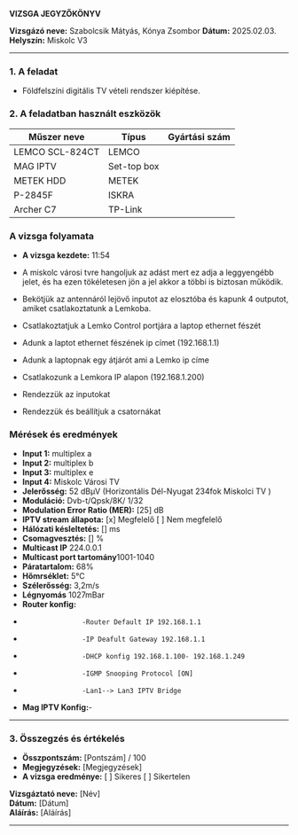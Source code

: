 
**VIZSGA JEGYZŐKÖNYV**

**Vizsgázó neve:** Szabolcsik Mátyás, Kónya Zsombor
**Dátum:** 2025.02.03.
**Helyszín:** Miskolc V3

---
### **1. A feladat**
- Földfelszíni digitális TV vételi rendszer kiépítése.

### **2. A feladatban használt eszközök**
| Műszer neve                                      | Típus       | Gyártási szám       |
| -------------------------------------------------| ------------| --------------------|
| LEMCO SCL-824CT                                  | LEMCO       |                     |
| MAG IPTV                                         | Set-top box |                     |
| METEK HDD                                        | METEK       |                     |
| P-2845F                                          | ISKRA       |                     |
| Archer C7                                        |TP-Link      |                     |



### **A vizsga folyamata**
- **A vizsga kezdete:** 11:54

- A miskolc városi tvre hangoljuk az adást mert ez adja a leggyengébb jelet, és ha ezen tökéletesen jön a jel akkor a többi is biztosan működik.
- Bekötjük az antennáról lejövő inputot az elosztóba és kapunk 4 outputot, amiket csatlakoztatunk a Lemkoba.
- Csatlakoztatjuk a Lemko Control portjára a laptop ethernet fészét
- Adunk a laptot ethernet fészének ip címet (192.168.1.1)
- Adunk a laptopnak egy átjárót ami a Lemko ip címe
- Csatlakozunk a Lemkora IP alapon (192.168.1.200)
- Rendezzük az inputokat
- Rendezzük és beállítjuk a csatornákat
  

### **Mérések és eredmények**

- **Input 1:** multiplex a  
- **Input 2:** multiplex b
- **Input 3:** multiplex e
- **Input 4:** Miskolc Városi TV
- **Jelerősség:** 52 dBµV  (Horizontális Dél-Nyugat 234fok Miskolci TV )
- **Moduláció:** Dvb-t/Qpsk/8K/ 1/32   
- **Modulation Error Ratio (MER):** [25] dB   
- **IPTV stream állapota:** [x] Megfelelő [ ] Nem megfelelő  
- **Hálózati késleltetés:** [] ms  
- **Csomagvesztés:** [] %
- **Multicast IP** 224.0.0.1
- **Multicast port tartomány**1001-1040
- **Páratartalom:** 68%
- **Hőmrséklet:** 5°C
- **Szélerősség:** 3,2m/s
- **Légnyomás** 1027mBar
- **Router konfig:**
-                    -Router Default IP 192.168.1.1
-                    -IP Deafult Gateway 192.168.1.1
-                    -DHCP konfig 192.168.1.100- 192.168.1.249
-                    -IGMP Snooping Protocol [ON]
-                    -Lan1--> Lan3 IPTV Bridge
- **Mag IPTV Konfig:**-
---

### **3. Összegzés és értékelés**
- **Összpontszám:** [Pontszám] / 100  
- **Megjegyzések:** [Megjegyzések]  
- **A vizsga eredménye:** [ ] Sikeres [ ] Sikertelen  

**Vizsgáztató neve:** [Név]  
**Dátum:** [Dátum]  
**Aláírás:** [Aláírás]  

---

